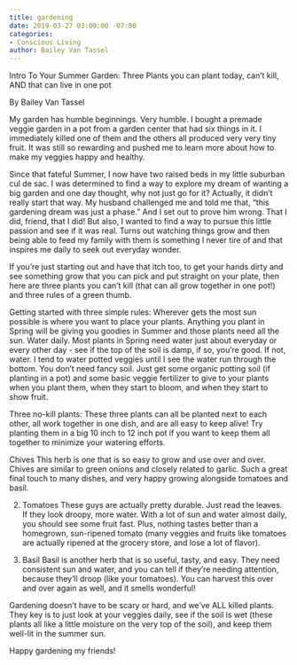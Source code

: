 ```yaml
---
title: gardening
date: 2019-03-27 03:00:00 -07:00
categories:
- Conscious Living
author: Bailey Van Tassel
---
```


Intro To Your Summer Garden: Three Plants you can plant today, can’t kill, AND that can live in one pot

By Bailey Van Tassel

My garden has humble beginnings. Very humble. I bought a premade veggie garden in a pot from a garden center that had six things in it. I immediately killed one of them and the others all produced very very tiny fruit. It was still so rewarding and pushed me to learn more about how to make my veggies happy and healthy. 

Since that fateful Summer, I now have two raised beds in my little suburban cul de sac. I was determined to find a way to explore my dream of wanting a big garden and one day thought, why not just go for it? Actually, it didn’t really start that way. My husband challenged me and told me that, “this gardening dream was just a phase.” And I set out to prove him wrong. That I did, friend, that I did! But also, I wanted to find a way to pursue this little passion and see if it was real. Turns out watching things grow and then being able to feed my family with them is something I never tire of and that inspires me daily to seek out everyday wonder. 

If you’re just starting out and have that itch too, to get your hands dirty and see something grow that you can pick and put straight on your plate, then here are three plants you can’t kill (that can all grow together in one pot!) and three rules of a green thumb. 

Getting started with three simple rules: 
Wherever gets the most sun possible is where you want to place your plants. Anything you plant in Spring will be giving you goodies in Summer and those plants need all the sun. 
Water daily. Most plants in Spring need water just about everyday or every other day - see if the top of the soil is damp, if so, you’re good. If not, water. I tend to water potted veggies until I see the water run through the bottom. 
You don’t need fancy soil. Just get some organic potting soil (if planting in a pot) and some basic veggie fertilizer to give to your plants when you plant them, when they start to bloom, and when they start to show fruit. 

Three no-kill plants: 
These three plants can all be planted next to each other, all work together in one dish, and are all easy to keep alive! Try planting them in a big 10 inch to 12 inch pot if you want to keep them all together to minimize your watering efforts. 

Chives 
This herb is one that is so easy to grow and use over and over. Chives are similar to green onions and closely related to garlic. Such a great final touch to many dishes, and very happy growing alongside tomatoes and basil.

2. Tomatoes
These guys are actually pretty durable. Just read the leaves. If they look droopy, more water. With a lot of sun and water almost daily, you should see some fruit fast. Plus, nothing tastes better than a homegrown, sun-ripened tomato (many veggies and fruits like tomatoes are actually ripened at the grocery store, and lose a lot of flavor). 

3. Basil
Basil is another herb that is so useful, tasty, and easy. They need consistent sun and water, and you can tell if they’re needing attention, because they’ll droop (like your tomatoes). You can harvest this over and over again as well, and it smells wonderful! 

Gardening doesn’t have to be scary or hard, and we’ve ALL killed plants. They key is to just look at your veggies daily, see if the soil is wet (these plants all like a little moisture on the very top of the soil), and keep them well-lit in the summer sun. 

Happy gardening my friends! 
